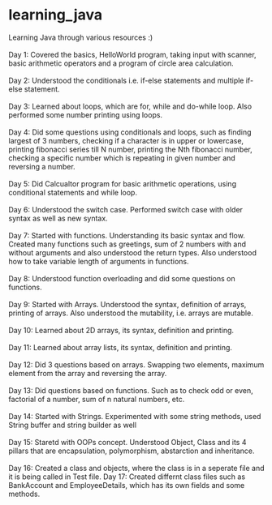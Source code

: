 # learning_java
Learning Java through various resources :)
<br><br>
Day 1: Covered the basics, HelloWorld program, taking input with scanner, basic arithmetic operators and a program of circle area calculation. 
<br><br>
Day 2: Understood the conditionals i.e. if-else statements and multiple if-else statement.
<br><br>
Day 3: Learned about loops, which are for, while and do-while loop. Also performed some number printing using loops.
<br><br>
Day 4: Did some questions using conditionals and loops, such as finding largest of 3 numbers, checking if a character is in upper or lowercase, printing fibonacci series till N number, printing the Nth fibonacci number, checking a specific number which is repeating in given number and reversing a number.
<br><br>
Day 5: Did Calcualtor program for basic arithmetic operations, using conditional statements and while loop.
<br><br>
Day 6: Understood the switch case. Performed switch case with older syntax as well as new syntax.
<br><br>
Day 7: Started with functions. Understanding its basic syntax and flow. Created many functions such as greetings, sum of 2 numbers with and without arguments and also understood the return types. Also understood how to take variable length of arguments in functions.
<br><br>
Day 8: Understood function overloading and did some questions on functions.
<br><br>
Day 9: Started with Arrays. Understood the syntax, definition of arrays, printing of arrays. Also understood the mutability, i.e. arrays are mutable.
<br><br>
Day 10: Learned about 2D arrays, its syntax, definition and printing.
<br><br>
Day 11: Learned about array lists, its syntax, definition and printing.
<br><br>
Day 12: Did 3 questions based on arrays. Swapping two elements, maximum element from the array and reversing the array.
<br><br>
Day 13: Did questions based on functions. Such as to check odd or even, factorial of a number, sum of n natural numbers, etc.
<br><br>
Day 14: Started with Strings. Experimented with some string methods, used String buffer and string builder as well
<br><br>
Day 15: Staretd with OOPs concept. Understood Object, Class and its 4 pillars that are encapsulation, polymorphism, abstarction and inheritance.
<br><br>
Day 16: Created a class and objects, where the class is in a seperate file and it is being called in Test file. 
Day 17: Created differnt class files such as BankAccount and EmployeeDetails, which has its own fields and some methods.
<br><br>